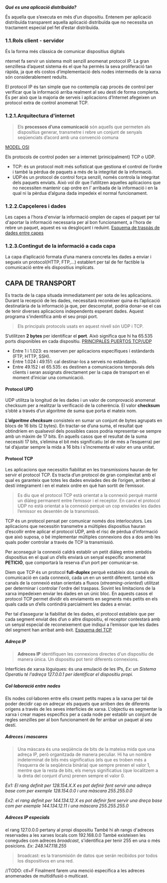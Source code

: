 ***Qué es una aplicació distribuïda?***

És aquella que s’executa en més d’un dispositiu. Entenem per 
aplicació distribuïda transparent aquella aplicació distribuïda 
que no necessita un tractament especial pel fet d’estar distribuïda.

### 1.1.Rols client - servidor
És la forma més clàssica de comunicar dispositius digitals

nternet fa servir un sistema molt senzill anomenat protocol IP.
La gran senzillesa d’aquest sistema és el que ha permès la seva 
proliferació tan ràpida, ja que els costos d’implementació dels 
nodes intermedis de la xarxa són considerablement reduïts. 

El protocol IP és tan simple que no contempla cap procés de 
control per verificar que la informació arriba realment al seu 
destí de forma complerta. És per això que la majoria de serveis 
i aplicacions d’Internet afegeixen un protocol extra de control 
anomenat TCP.

### 1.2.1.Arquitectura d'internet
>Els **processos d’una comunicació** són aquells que permeten als 
> dispositius generar, transmetre i rebre un conjunt de senyals
> seqüenciats d’acord amb una convenció comuna

[MODEL OSI](Images/OSI.png)

Els protocols de control poden ser a internet (prinicipalment) 
TCP o UDP.
- TCP: és un protocol molt més sofisticat que gestiona el control 
  de l’ordre i també la pèrdua de paquets a més de la integritat 
  de la informació.
- UDP:és un protocol de control força senzill, només controla 
  la integritat dels paquets enviats. Això vol dir que l’utilitzen 
  aquelles aplicacions que no necessiten mantenir cap ordre en l’
  arribada de la informació i en la qual ni la pèrdua d’alguna 
  dada impedeix el normal funcionament. 

### 1.2.2.Capçeleres i dades
Les capes a l'hora d'enviar la informació omplen de capes el
paquet per tal d'aportar la informació necessaria per al bon 
funcionament, a l'hora de rebre un paquet, aquest es va desgloçant
i reduint.
[Esquema de traspàs de dades entre capes](Images/traspasCapcelera.png)

### 1.2.3.Contingut de la informació a cada capa
La capa d’aplicació formata d’una manera concreta les dades a enviar 
i segueix un protocol(HTTP, FTP,...) establert per tal de fer 
factible la comunicació entre els dispositius implicats.

## CAPA DE TRANSPORT
Es tracta de la capa situada immediatament per sota de les 
aplicacions. Durant la recepció de les dades, necessitarà 
reconèixer quina és l’aplicació destinatària de la informació 
ja que, per descomptat, podria donar-se el cas de tenir diverses 
aplicacions independents esperant dades.
Aquest programa s'indentifica amb el seu propi port.
>Els principals protocols usats en aquest nivell són UDP i TCP.

S’utilitzen **2 bytes** per identificar el **port**. Això significa 
que hi ha 65.535 ports disponibles en cada dispositiu.
[PRINCIPALES PUERTOS TCP/UDP](https://www.redeszone.net/tutoriales/configuracion-puertos/puertos-tcp-udp/)
- Entre 1 i 1.023: es reserven per aplicacions específiques i estàndards (FTP, HTTP, SSH).
- Entre 1.024 i 49.151: cal destinar-los a serveis no estàndards.
- Entre 49.152 i el 65.535: es destinen a comunicacions temporals dels clients 
  i seran assignats directament per la capa de transport en el moment 
  d’iniciar una comunicació.
  
#### Protocol UPD
UDP utilitza la longitud de les dades i un valor de 
comprovació anomenat checksum per a realitzar la verificació 
de la coherència. El valor **checksum** s’obté a través d’un 
algoritme de suma que porta el mateix nom. 

***L’algoritme checksum*** consisteix en sumar un conjunt de 
bytes agrupats en blocs de 16 bits (2 bytes). En 
tractar-se d’una suma, el resultat que obtindríem en qualsevol 
dels possibles casos podria representar-se sempre amb un màxim de 
17 bits. En aquells casos que el resultat de la suma necessiti 17 
bits, s’elimina el bit més significatiu (el de més a l’esquerra) 
per tal d’ajustar sempre la mida a 16 bits i s’incrementa el valor 
en una unitat. 

#### Protocol TCP
Les aplicacions que necessitin fiabilitat en les transmissions 
hauran de fer servir el protocol TCP. Es tracta d’un protocol 
de gran complexitat amb el qual es garanteix que totes les dades 
enviades des de l’origen, arriben al destí íntegrament i en el mateix 
ordre en què han sortit de l’emissor. 

>Es diu que el protocol TCP està orientat a la
> connexió perquè manté un diàleg permanent entre l’emissor i el receptor. 
> En canvi el protocol UDP no està orientat a la connexió perquè un cop 
> enviades les dades l’emissor es desentén de la transmissió.

TCP és un protocol pensat per comunicar només dos interlocutors. 
Les aplicacions que necessitin transmetre a múltiples dispositius 
hauran d’escollir entre aplicar el protocol UDP, amb el risc de pèrdua
d’informació que això suposa, o bé implementar múltiples connexions dos 
a dos amb les quals poder controlar a través de TCP la transmissió. 

Per aconseguir la connexió caldrà establir un petit diàleg entre 
ambdós dispositius en el qual un d’ells enviarà un senyal específic 
anomenat **PETICIÓ**, que comportarà la reserva d'un port per comunicar-se.

Diem que TCP és un protocol **full-duplex** perquè estableix dos canals de 
comunicació en cada connexió, cada un en un sentit diferent. també els 
canals de la connexió estan orientats a fluxos (*streaming-oriented*) 
utilitzat per determinar i controlar l'ordre del traspass. Sovint les 
limitacions de la xarxa impedeixen enviar les dades en un únic bloc. 
En aquests casos el protocol TCP permet dividir els enviaments en 
segments més petits en els quals cada un d’ells contindrà parcialment 
les dades a enviar.

Per tal d’assegurar la fiabilitat de les dades, el protocol estableix 
que per cada segment enviat des d’un o altre dispositiu, el receptor 
contestarà amb un senyal especial de reconeixement que indiqui a l’emissor 
que les dades del segment han arribat amb èxit.
[Esquema del TCP](Images/DataTCP.png)

##### Adreça IP
>**Adreces IP** identifiquen les connexions directes d'un dispositiu de manera única.
> Un dispositiu pot tenir diferents connexions.

Interfícies de xarxa lòguiques: és una emulació de les IPs, *Ex: un Sistema 
Operatiu té l'adreça 127.0.0.1 per identificar el dispositiu propi.*

##### Col·laboració entre nodes
Els nodes col·laboren entre ells creant petits mapes a la xarxa per tal 
de poder decidir cap on adreçar els paquets que arriben des de diferents 
orígens a través de les seves interfícies de xarxa.
L'objectiu es segmentar la xarxa i crear mapes específics per a cada node 
per establir un conjunt de regles senzilles per al bon funcionament de fer 
arribar un paquet al seu destí.

##### Adreces i mascares
>Una màscara és una seqüència de bits de la mateixa mida que una adreça IP, 
> però organitzada de manera peculiar. Hi ha un nombre indeterminat de 
> bits més significatius (els que es troben més a l’esquerra de la 
> seqüència binària) que sempre prenen el valor 1, mentre que la resta de 
> bits, els menys significatius (que localitzem a la dreta del conjunt d’uns) 
> prenen sempre el valor 0.

*Ex1: El rang definit per 128.154.X.X es pot definir fent servir una adreça 
base com per exemple 128.154.0.0 i una màscara 255.255.0.0*

*Ex2: el rang definit per 144.134.12.X es pot definir fent servir una dreça
base com per exemple 144.134.12.11 i una màscara 255.255.255.0*

##### Adreces IP especials
el rang 127.0.0.0 pertany al propi dispositiu
També hi ah rangs d'adreces reservades a les xarxes locals com 192.168.0.0
També existeixen les conegudes com adreces *broadcast*, s'identifica per tenir 255
en una o més posicions.
*Ex: 248.147.118.255*
> broadcast: es la transmisión de datos que serán recibidos por todos los 
> dispositivos en una red.

//TODO: ctl+F
Finalment farem una menció específica a les adreces anomenades de multidifusió o multicast.

